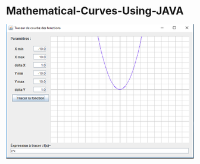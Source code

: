 # Mathematical-Curves-Using-JAVA
![Alt text](https://github.com/MedRist/Mathematical-Curves-Using-JAVA/blob/master/Untitled.png)
